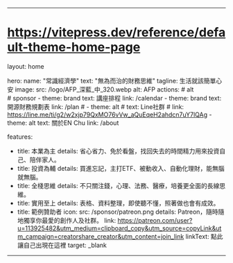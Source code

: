 ---

# https://vitepress.dev/reference/default-theme-home-page
layout: home

hero:
  name: "常識經濟學"
  text: "無為而治的財務思維"
  tagline: 生活就該簡單心安
  image:
    src: /logo/AFP_深藍_中_320.webp
    alt: AFP
  actions:
    # alt  
    # sponsor
    - theme: brand 
      text: 講座排程
      link: /calendar
    - theme: brand
      text: 開源財務規劃表
      link: /plan
    # - theme: alt
    #   text: Line社群
    #   link: https://line.me/ti/g2/w2xjp79QxMO76vVw_aQuEqeH2ahdcn7uY7lQAg
    - theme: alt
      text: 關於EN Chu
      link: /about 

features:
  - title: 本業為主
    details: 省心省力、免於看盤，找回失去的時間精力用來投資自己、陪伴家人。
  - title: 投資為輔
    details: 買進忘記，主打ETF、被動收入、自動化理財，能無腦就無腦。
  - title: 全棧思維
    details: 不只關注錢，心理、法務、醫療，培養更全面的長線思維。
  - title: 實用至上
    details: 表格、資料整理，即使聽不懂，照著做也會有成效。
  - title: 範例贊助者
    icon: 
      src: /sponsor/patreon.png
    details: Patreon，隨時隨地獨享你最愛的創作人及社群。
    link: https://patreon.com/user?u=113925482&utm_medium=clipboard_copy&utm_source=copyLink&utm_campaign=creatorshare_creator&utm_content=join_link
    linkText: 點此讓自己出現在這裡
    target: _blank
---